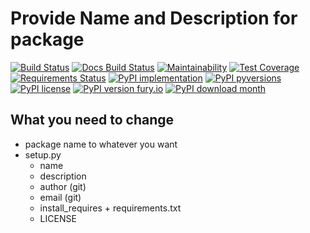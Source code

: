 # Provide Name and Description for package

[![Build Status](https://readthedocs.org/projects/unv_template/badge/?version=latest&style=flat)](https://readthedocs.org/projects/unv_template)
[![Docs Build Status](https://travis-ci.org/c137digital/unv_template.svg?branch=master)](https://travis-ci.org/c137digital/unv_template)
[![Maintainability](https://api.codeclimate.com/v1/badges/d55631dca90a900ce134/maintainability)](https://codeclimate.com/github/c137digital/unv_template/maintainability)
[![Test Coverage](https://api.codeclimate.com/v1/badges/d55631dca90a900ce134/test_coverage)](https://codeclimate.com/github/c137digital/unv_template/test_coverage)
[![Requirements Status](https://requires.io/github/c137digital/unv_template/requirements.svg?branch=master)](https://requires.io/github/c137digital/unv_template/requirements/?branch=master)
[![PyPI implementation](https://img.shields.io/pypi/implementation/unv_template.svg)](https://pypi.python.org/pypi/unv_template/)
[![PyPI pyversions](https://img.shields.io/pypi/pyversions/unv_template.svg)](https://pypi.python.org/pypi/unv_template/)
[![PyPI license](https://img.shields.io/pypi/l/unv_template.svg)](https://pypi.python.org/pypi/unv_template/)
[![PyPI version fury.io](https://badge.fury.io/py/unv_template.svg)](https://pypi.python.org/pypi/unv_template/)
[![PyPI download month](https://img.shields.io/pypi/dm/unv_template.svg)](https://pypi.python.org/pypi/unv_template/)


## What you need to change

- package name to whatever you want
- setup.py
  - name
  - description
  - author (git)
  - email (git)
  - install_requires + requirements.txt
  - LICENSE
